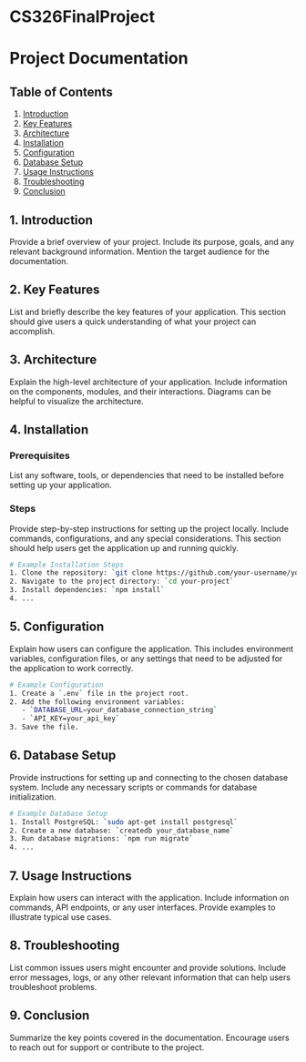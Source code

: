 # CS326FinalProject

# Project Documentation

## Table of Contents
1. [Introduction](#introduction)
2. [Key Features](#key-features)
3. [Architecture](#architecture)
4. [Installation](#installation)
5. [Configuration](#configuration)
6. [Database Setup](#database-setup)
7. [Usage Instructions](#usage-instructions)
8. [Troubleshooting](#troubleshooting)
9. [Conclusion](#conclusion)

## 1. Introduction <a name="introduction"></a>

Provide a brief overview of your project. Include its purpose, goals, and any relevant background information. Mention the target audience for the documentation.

## 2. Key Features <a name="key-features"></a>

List and briefly describe the key features of your application. This section should give users a quick understanding of what your project can accomplish.

## 3. Architecture <a name="architecture"></a>

Explain the high-level architecture of your application. Include information on the components, modules, and their interactions. Diagrams can be helpful to visualize the architecture.

## 4. Installation <a name="installation"></a>

### Prerequisites

List any software, tools, or dependencies that need to be installed before setting up your application.

### Steps

Provide step-by-step instructions for setting up the project locally. Include commands, configurations, and any special considerations. This section should help users get the application up and running quickly.

```bash
# Example Installation Steps
1. Clone the repository: `git clone https://github.com/your-username/your-project.git`
2. Navigate to the project directory: `cd your-project`
3. Install dependencies: `npm install`
4. ...
```

## 5. Configuration <a name="configuration"></a>

Explain how users can configure the application. This includes environment variables, configuration files, or any settings that need to be adjusted for the application to work correctly.

```bash
# Example Configuration
1. Create a `.env` file in the project root.
2. Add the following environment variables:
   - `DATABASE_URL=your_database_connection_string`
   - `API_KEY=your_api_key`
3. Save the file.
```

## 6. Database Setup <a name="database-setup"></a>

Provide instructions for setting up and connecting to the chosen database system. Include any necessary scripts or commands for database initialization.

```bash
# Example Database Setup
1. Install PostgreSQL: `sudo apt-get install postgresql`
2. Create a new database: `createdb your_database_name`
3. Run database migrations: `npm run migrate`
4. ...
```

## 7. Usage Instructions <a name="usage-instructions"></a>

Explain how users can interact with the application. Include information on commands, API endpoints, or any user interfaces. Provide examples to illustrate typical use cases.

## 8. Troubleshooting <a name="troubleshooting"></a>

List common issues users might encounter and provide solutions. Include error messages, logs, or any other relevant information that can help users troubleshoot problems.

## 9. Conclusion <a name="conclusion"></a>

Summarize the key points covered in the documentation. Encourage users to reach out for support or contribute to the project.

